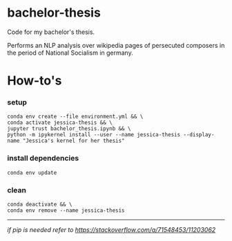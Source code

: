 # bachelor-thesis
Code for my bachelor's thesis.

Performs an NLP analysis over wikipedia pages of persecuted composers in the period of National Socialism in germany.


# How-to's

### setup
``` shell
conda env create --file environment.yml && \
conda activate jessica-thesis && \
jupyter trust bachelor_thesis.ipynb && \
python -m ipykernel install --user --name jessica-thesis --display-name "Jessica's kernel for her thesis"

```

### install dependencies
``` shell
conda env update
```

### clean
``` shell
conda deactivate && \
conda env remove --name jessica-thesis
```

---

*if pip is needed refer to https://stackoverflow.com/a/71548453/11203062*
